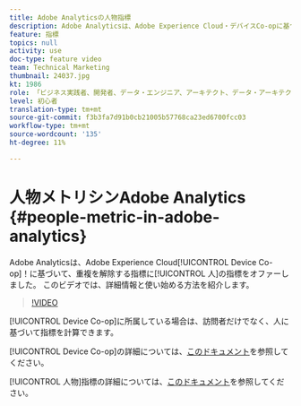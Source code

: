 ```yaml
---
title: Adobe Analyticsの人物指標
description: Adobe Analyticsは、Adobe Experience Cloud・デバイスCo-opに基づいて、重複解除訪問者に対する人々指標をオファーしました。 このビデオでは、詳細情報と使い始める方法を紹介します。
feature: 指標
topics: null
activity: use
doc-type: feature video
team: Technical Marketing
thumbnail: 24037.jpg
kt: 1986
role: 「ビジネス実践者、開発者、データ・エンジニア、アーキテクト、データ・アーキテクト、管理者、リーダー」
level: 初心者
translation-type: tm+mt
source-git-commit: f3b3fa7d91b0cb21005b57768ca23ed6700fcc03
workflow-type: tm+mt
source-wordcount: '135'
ht-degree: 11%

---
```



#   人物メトリシンAdobe Analytics  {#people-metric-in-adobe-analytics}

Adobe Analyticsは、Adobe Experience Cloud[!UICONTROL Device Co-op]！に基づいて、重複を解除する指標に[!UICONTROL 人]の指標をオファーしました。 このビデオでは、詳細情報と使い始める方法を紹介します。

>[!VIDEO](https://video.tv.adobe.com/v/24037/?quality=12)

[!UICONTROL Device Co-op]に所属している場合は、訪問者だけでなく、人に基づいて指標を計算できます。

[!UICONTROL Device Co-op]の詳細については、[このドキュメント](https://marketing.adobe.com/resources/help/ja_JP/mcdc/)を参照してください。

[!UICONTROL 人物]指標の詳細については、[このドキュメント](https://marketing.adobe.com/resources/help/ja_JP/mcdc/mcdc-people.html)を参照してください。
